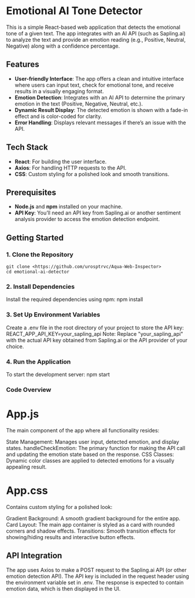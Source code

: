 # Emotional AI Tone Detector

This is a simple React-based web application that detects the emotional tone of a given text. The app integrates with an AI API (such as Sapling.ai) to analyze the text and provide an emotion reading (e.g., Positive, Neutral, Negative) along with a confidence percentage.

## Features
- **User-friendly Interface**: The app offers a clean and intuitive interface where users can input text, check for emotional tone, and receive results in a visually engaging format.
- **Emotion Detection**: Integrates with an AI API to determine the primary emotion in the text (Positive, Negative, Neutral, etc.).
- **Dynamic Result Display**: The detected emotion is shown with a fade-in effect and is color-coded for clarity.
- **Error Handling**: Displays relevant messages if there’s an issue with the API.

## Tech Stack
- **React**: For building the user interface.
- **Axios**: For handling HTTP requests to the API.
- **CSS**: Custom styling for a polished look and smooth transitions.

## Prerequisites
- **Node.js** and **npm** installed on your machine.
- **API Key**: You’ll need an API key from Sapling.ai or another sentiment analysis provider to access the emotion detection endpoint.

## Getting Started

### 1. Clone the Repository
    git clone <https://github.com/urosptrvc/Aqua-Web-Inspector>
    cd emotional-ai-detector

### 2. Install Dependencies
Install the required dependencies using npm:
    npm install

### 3. Set Up Environment Variables
Create a .env file in the root directory of your project to store the API key:
    REACT_APP_API_KEY=your_sapling_api
Note: Replace "your_sapling_api" with the actual API key obtained from Sapling.ai or the API provider of your choice.

### 4. Run the Application
To start the development server:
    npm start

### Code Overview

# App.js
The main component of the app where all functionality resides:

State Management: Manages user input, detected emotion, and display states.
handleCheckEmotion: The primary function for making the API call and updating the emotion state based on the response.
CSS Classes: Dynamic color classes are applied to detected emotions for a visually appealing result.

# App.css
Contains custom styling for a polished look:

Gradient Background: A smooth gradient background for the entire app.
Card Layout: The main app container is styled as a card with rounded corners and shadow effects.
Transitions: Smooth transition effects for showing/hiding results and interactive button effects.

## API Integration
The app uses Axios to make a POST request to the Sapling.ai API (or other emotion detection API). The API key is included in the request header using the environment variable set in .env. The response is expected to contain emotion data, which is then displayed in the UI.

